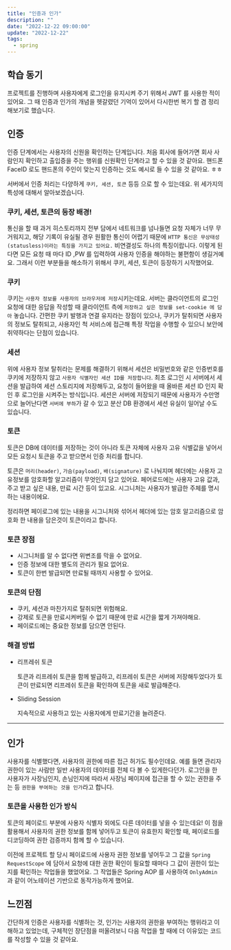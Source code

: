```yaml
---
title: "인증과 인가"
description: ""
date: "2022-12-22 09:00:00"
update: "2022-12-22"
tags:
  - spring 
---
```



## 학습 동기

프로젝트를 진행하며 사용자에게 로그인을 유지시켜 주기 위해서 JWT 를 사용한 적이 있어요. 그 때 인증과 인가의 개념을 헷갈렸던 기억이 있어서 다시한번 복기 할 겸 정리해보기로 했습니다.

## 인증

인증 단계에서는 사용자의 신원을 확인하는 단계입니다. 처음 회사에 들어가면 회사 사람인지 확인하고 출입증을 주는 행위를 신원확인 단계라고 할 수 있을 것 같아요. 핸드폰 FaceID 로도 핸드폰의 주인이 맞는지 인증하는 것도 예시로 들 수 있을 것 같아요.  ㅎㅎ 

서버에서 인증 처리는 다양하게 `쿠키, 세션, 토큰` 등등 으로 할 수 있는데요. 위 세가지의 특성에 대해서 알아보겠습니다. 

### 쿠키, 세션, 토큰의 등장 배경!

통신을 할 때 과거 히스토리까지 전부 담에서 네트워크를 넘나들면 요청 자체가 너무 무거워지고, 해당 기록이 유실될 경우 원활한 통신이 어렵기 때문에 `HTTP 통신은 무상태성(statusless)이라는 특징을 가지고 있어요.`  비연결성도 하나의 특징이랍니다. 이렇게 된다면 모든 요청 때 마다 ID ,PW 를 입력하여 사용자 인증을 해야하는 불편함이 생길거예요. 그래서 이런 부분들을 해소하기 위해서 쿠키, 세션, 토큰이 등장하기 시작했어요. 

### 쿠키

쿠키는 `사용자 정보를 사용자의 브라우저에 저장`시키는데요. 서버는 클라이언트의 로그인 요청에 대한 응답을 작성할 때 클라이언트 측에 `저장하고 싶은 정보를 set-cookie 에 담아` 놓습니다. 간편한 쿠키 발행과 연결 유지라는 장점이 있으나, 쿠키가 탈취되면 사용자의 정보도 탈취되고, 사용자인 척 서비스에 접근해 특정 작업을 수행할 수 있으니 보안에 취약하다는 단점이 있습니다. 

### 세션

위에 사용자 정보 탈취라는 문제를 해결하기 위해서 세션은 비밀번호와 같은 인증번호를 쿠키에 저장하지 않고 `사용자 식별자인 세션 ID를 저장합니다`. 최초 로그인 시 서버에서 세션을 발급하여 세션 스토리지에 저장해두고, 요청이 들어왔을 때 올바른 세션 ID 인지 확인 후 로그인을 시켜주는 방식입니다. 세션은 서버에 저장되기 때문에 사용자가 수만명으로 늘어난다면 `서버에 부하`가 갈 수 있고 분산 DB 환경에서 세션 유실이 일어날 수도 있습니다. 

### 토큰

토큰은 DB에 데이터를 저장하는 것이 아니라 토큰 자체에 사용자 고유 식별값을 넣어서 모든 요청시 토큰을 주고 받으면서 인증 처리를 합니다. 

토큰은 `머리(header)`, `가슴(payload)`, `배(signature)` 로 나눠지며 헤더에는 사용자 고유정보를 암호화할 알고리즘이 무엇인지 담고 있어요. 페어로드에는 사용자 고유 값과, 주고 받고 싶은 내용, 만료 시간 등이 있고요. 시그니처는 사용자가 발급한 주체를 명시하는 내용이에요. 

정리하면 페이로그에 있는 내용을 시그니처와 섞어서 헤더에 있는 암호 알고리즘으로 암호화 한 내용을 담은것이 토큰이라고 합니다.

### 토큰 장점

- 시그니처를 알 수 없다면 위변조를 막을 수 없어요.
- 인증 정보에 대한 별도의 관리가 필요 없어요.
- 토큰이 한번 발급되면 만료될 때까지 사용할 수 있어요.

### 토큰의 단점

- 쿠키, 세션과 마찬가지로 탈취되면 위험해요.
- 강제로 토큰을 만료시켜버릴 수 없기 때문에 만료 시간을 짧게 가져야해요.
- 페이로드에는 중요한 정보를 담으면 안된다.

### 해결 방법

- 리프레쉬 토큰
    
    토큰과 리프레쉬 토큰을 함께 발급하고, 리프레쉬 토큰은 서버에 저장해두었다가 토큰이 만료되면 리프레쉬 토큰을 확인하여 토큰을 새로 발급해준다.
    
- Sliding Session
    
    지속적으로 사용하고 있는 사용자에게 만료기간을 늘려준다.
    

---

## 인가

사용자를 식별했다면, 사용자의 권한에 따른 접근 허가도 필수인데요.  예를 들면 관리자 권한이 있는 사람만 일반 사용자의 데이터를 전체 다 볼 수 있게한다던가. 로그인을 한 사용자가 사장님인지, 손님인지에 따라서 사장님 페이지에 접근을 할 수 있는 권한을 주는 등 `권한을 부여하는 것을 인가`라고 합니다. 

### 토큰을 사용한 인가 방식

토큰의 페이로드 부분에 사용자 식별자 외에도 다른 데이터를 넣을 수 있는데요! 이 점을 활용해서 사용자의 권한 정보를 함께 넣어두고 토큰이 유효한지 확인할 때, 페이로드를 디코딩하여 권한 검증까지 함께 할 수 있습니다. 

이전에 프로젝트 할 당시 페이로드에 사용자 권한 정보를 넣어두고 그 값을 `Spring RequestScope` 에 담아서 요청에 대한 권한 확인이 필요할 때마다 그 값이 권한이 있는지를 확인하는 작업들을 했었어요. 그 작업들은 Spring AOP 를 사용하여 `OnlyAdmin` 과 같이 어노테이션 기반으로 동작가능하게 했어요. 

## 느낀점

간단하게 인증은 사용자를 식별하는 것, 인가는 사용자의 권한을 부여하는 행위라고 이해하고 있었는데, 구체적인 장단점을 떠올려보니 다음 작업을 할 때에 더 이유있는 코드를 작성할 수 있을 것 같아요.